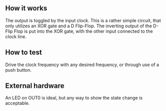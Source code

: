 <!---

This file is used to generate your project datasheet. Please fill in the information below and delete any unused
sections.

You can also include images in this folder and reference them in the markdown. Each image must be less than
512 kb in size, and the combined size of all images must be less than 1 MB.
-->

## How it works

The output is toggled by the input clock. This is a rather simple circuit, that only utilizes an XOR gate and a D Flip-Flop. The inverting output of the D-Flip Flop is put into the XOR gate, with the other input connected to the clock line.

## How to test

Drive the clock frequency with any desired frequency, or through use of a push button.

## External hardware

An LED on OUT0 is ideal, but any way to show the state change is acceptable. 
